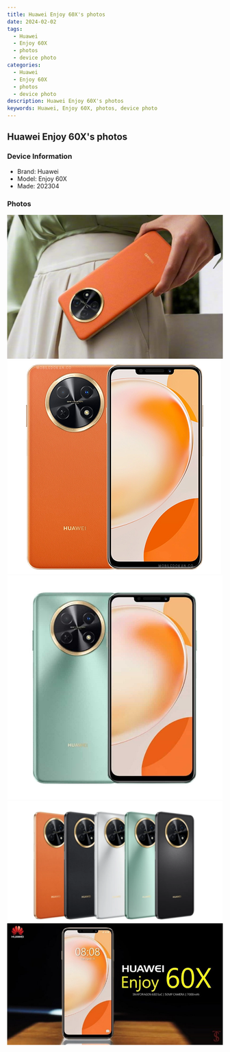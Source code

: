 ```yaml
---
title: Huawei Enjoy 60X's photos
date: 2024-02-02
tags: 
  - Huawei
  - Enjoy 60X
  - photos
  - device photo
categories: 
  - Huawei
  - Enjoy 60X
  - photos
  - device photo
description: Huawei Enjoy 60X's photos
keywords: Huawei, Enjoy 60X, photos, device photo
---
```


## Huawei Enjoy 60X's photos

### Device Information

- Brand: Huawei
- Model: Enjoy 60X
- Made: 202304

### Photos

![/images/best-assets/devices/huawei/huawei-enjoy-60x/1.jpg](/images/best-assets/devices/huawei/huawei-enjoy-60x/1.jpg)
![/images/best-assets/devices/huawei/huawei-enjoy-60x/2.jpg](/images/best-assets/devices/huawei/huawei-enjoy-60x/2.jpg)
![/images/best-assets/devices/huawei/huawei-enjoy-60x/3.jpg](/images/best-assets/devices/huawei/huawei-enjoy-60x/3.jpg)
![/images/best-assets/devices/huawei/huawei-enjoy-60x/4.jpg](/images/best-assets/devices/huawei/huawei-enjoy-60x/4.jpg)
![/images/best-assets/devices/huawei/huawei-enjoy-60x/5.jpg](/images/best-assets/devices/huawei/huawei-enjoy-60x/5.jpg)
